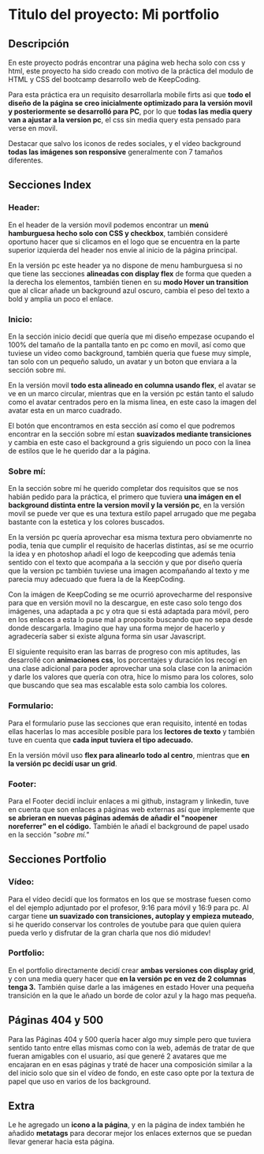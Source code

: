 # Titulo del proyecto: Mi portfolio 

## Descripción

En este proyecto podrás encontrar una página web hecha solo con css y html, este proyecto ha sido creado con motivo de la práctica del modulo de HTML y CSS del bootcamp desarrollo web de KeepCoding.

Para esta práctica era un requisito desarrollarla mobile firts asi que **todo el diseño de la página se creo inicialmente optimizado para la versión movil y posteriormente se desarrolló para PC**, por lo que **todas las media query van a ajustar a la version pc**, el css sin media query esta pensado para verse en movil.

Destacar que salvo los iconos de redes sociales, y el vídeo background **todas las imágenes son responsive** generalmente con 7 tamaños diferentes.

## Secciones Index
### Header:
En el header de la versión movil podemos encontrar un **menú hamburguesa hecho solo con CSS y checkbox**, también consideré oportuno hacer que si clicamos en el logo que se encuentra en la parte superior izquierda del header nos envie al inicio de la página principal.

En la versión pc este header ya no dispone de menu hamburguesa si no que tiene las secciones **alineadas con display flex** de forma que queden a la derecha los elementos, también tienen en su **modo Hover un transition** que al clicar añade un background azul oscuro, cambia el peso del texto a bold y amplia un poco el enlace.

### Inicio:
En la sección inicio decidí que quería que mi diseño empezase ocupando el 100% del tamaño de la pantalla tanto en pc como en movil, así como que tuviese un video como background, también queria que fuese muy simple, tan solo con un pequeño saludo, un avatar y un boton que enviara a la sección sobre mi.

En la versión movil **todo esta alineado en columna usando flex**, el avatar se ve en un marco circular, mientras que en la versión pc están tanto el saludo como el avatar centrados pero en la misma linea, en este caso la imagen del avatar esta en un marco cuadrado.

El botón que encontramos en esta sección así como el que podremos encontrar en la sección sobre mí estan **suavizados mediante transiciones** y cambia en este caso el background a gris siguiendo un poco con la linea de estilos que le he querido dar a la página.

### Sobre mí:
En la sección sobre mí he querido completar dos requisitos que se nos habián pedido para la práctica, el primero que tuviera **una imágen en el background distinta entre la version movil y la versión pc**, en la versión movil se puede ver que es una textura estilo papel arrugado que me pegaba bastante con la estetica y los colores buscados. 

En la versión pc quería aprovechar esa misma textura pero obviamenrte no podia, tenia que cumplir el requisito de hacerlas distintas, así se me ocurrio la idea y en photoshop añadí el logo de keepcoding que además tenia sentido con el texto que acompaña a la sección y que por diseño quería que la version pc también tuviese una imagen acompañando al texto y me parecia muy adecuado que fuera la de la KeepCoding.

Con la imágen de KeepCoding se me ocurrió aprovecharme del responsive para que en versión movil no la descargue, en este caso solo tengo dos imágenes, una adaptada a pc y otra que si está adaptada para móvil, pero en los enlaces a esta lo puse mal a proposito buscando que no sepa desde donde descargarla.
Imagino que hay una forma mejor de hacerlo y agradecería saber si existe alguna forma sin usar Javascript.

El siguiente requisito eran las barras de progreso con mis aptitudes, las desarrollé con **animaciones css**, los porcentajes y duración los recogí en una clase adicional para poder aprovechar una sola clase con la animación y darle los valores que quería con otra, hice lo mismo para los colores, solo que buscando que sea mas escalable esta solo cambia los colores.

### Formulario:
Para el formulario puse las secciones que eran requisito, intenté en todas ellas hacerlas lo mas accesible posible para los **lectores de texto** y también tuve en cuenta que **cada input tuviera el tipo adecuado.**

En la versión móvil uso **flex para alinearlo todo al centro**, mientras que **en la versión pc decidí usar un grid**.

### Footer:
Para el Footer decidí incluir enlaces a mi github, instagram y linkedin, tuve en cuenta que son enlaces a páginas web externas así que implemente que **se abrieran en nuevas páginas además de añadir el "noopener noreferrer" en el código.** También le añadí el background de papel usado en la sección *"sobre mí."*

## Secciones Portfolio
### Vídeo:
Para el vídeo decidí que los formatos en los que se mostrase fuesen como el del ejemplo adjuntado por el profesor, 9:16 para móvil y 16:9 para pc.
Al cargar tiene **un suavizado con transiciones, autoplay y empieza muteado**, si he querido conservar los controles de youtube para que quien quiera pueda verlo y disfrutar de la gran charla que nos dió midudev!

### Portfolio:
En el portfolio directamente decidí crear **ambas versiones con display grid**, y con una media query hacer que **en la versión pc en vez de 2 columnas tenga 3.**
También quise darle a las imágenes en estado Hover una pequeña transición en la que le añado un borde de color azul y la hago mas pequeña.

## Páginas 404 y 500
Para las Páginas 404 y 500 quería hacer algo muy simple pero que tuviera sentido tanto entre ellas mismas como con la web, además de tratar de que fueran amigables con el usuario, así que generé 2 avatares que me encajaran en en esas páginas y traté de hacer una composición similar a la del inicio solo que sin el vídeo de fondo, en este caso opte por la textura de papel que uso en varios de los background.

## Extra
Le he agregado un **icono a la página**, y en la página de index también he añadido **metatags** para decorar mejor los enlaces externos que se puedan llevar generar hacia esta página.










